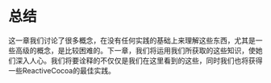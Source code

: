 # 总结
这一章我们讨论了很多概念，在没有任何实践的基础上来理解这些东西，尤其是一些高级的概念，是比较困难的。下一章，我们将运用我们所获取的这些知识，使她们深入人心。我们将要诠释的不仅仅是我们在这里看到的这些，同时我们也将获得一些ReactiveCocoa的最佳实践。
